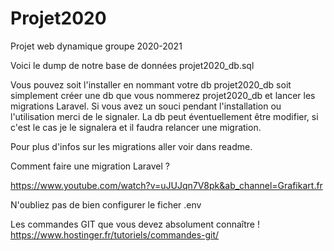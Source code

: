 # Projet2020
Projet web dynamique groupe 2020-2021

Voici le dump de notre base de données projet2020_db.sql

Vous pouvez soit l'installer en nommant votre db projet2020_db soit simplement 
créer une db que vous nommerez projet2020_db et lancer les migrations Laravel.
Si vous avez un souci pendant l'installation ou l'utilisation merci de le signaler.
La db peut éventuellement être modifier, si c'est le cas je le signalera et il faudra relancer une migration.

Pour plus d'infos sur les migrations aller voir dans readme.

Comment faire une migration Laravel ?

https://www.youtube.com/watch?v=uJUJqn7V8pk&ab_channel=Grafikart.fr

N'oubliez pas de bien configurer le ficher .env

Les commandes GIT que vous devez absolument connaître !
https://www.hostinger.fr/tutoriels/commandes-git/
